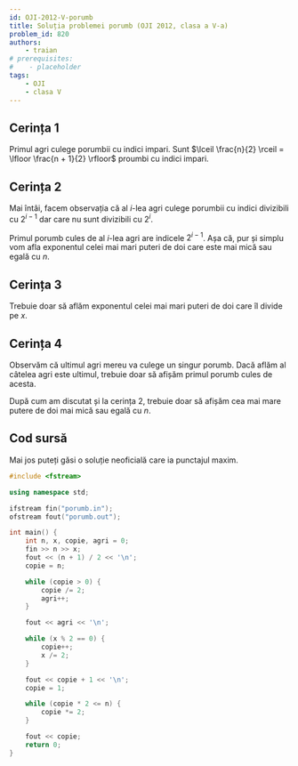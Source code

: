 ```yaml
---
id: OJI-2012-V-porumb
title: Soluția problemei porumb (OJI 2012, clasa a V-a)
problem_id: 820
authors:
    - traian
# prerequisites:
#    - placeholder
tags:
    - OJI
    - clasa V
---
```


## Cerința 1

Primul agri culege porumbii cu indici impari. Sunt $\lceil \frac{n}{2} \rceil = \lfloor \frac{n + 1}{2} \rfloor$ proumbi cu indici impari.

## Cerința 2

Mai întâi, facem observația că al $i$-lea agri culege porumbii cu indici divizibili cu $2 ^ {i - 1}$ dar care nu sunt divizibili cu $2 ^ i$.

Primul porumb cules de al $i$-lea agri are indicele $2 ^ {i - 1}$. Așa că, pur și simplu vom afla exponentul celei mai mari puteri de doi care este mai mică sau egală cu $n$.

## Cerința 3

Trebuie doar să aflăm exponentul celei mai mari puteri de doi care îl divide pe $x$.

## Cerința 4

Observăm că ultimul agri mereu va culege un singur porumb. Dacă aflăm al câtelea agri este ultimul, trebuie doar să afișăm primul porumb cules de acesta.

După cum am discutat și la cerința 2, trebuie doar să afișăm cea mai mare putere de doi mai mică sau egală cu $n$.

## Cod sursă

Mai jos puteți găsi o soluție neoficială care ia punctajul maxim.

```cpp
#include <fstream>

using namespace std;

ifstream fin("porumb.in");
ofstream fout("porumb.out");

int main() {
    int n, x, copie, agri = 0;
    fin >> n >> x;
    fout << (n + 1) / 2 << '\n';
    copie = n;

    while (copie > 0) {
        copie /= 2;
        agri++;
    }

    fout << agri << '\n';

    while (x % 2 == 0) {
        copie++;
        x /= 2;
    }

    fout << copie + 1 << '\n';
    copie = 1;

    while (copie * 2 <= n) {
        copie *= 2;
    }

    fout << copie;
    return 0;
}
```
